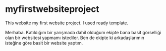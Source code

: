 # myfirstwebsiteproject
This website my first website project. I used ready template.

Merhaba. Katıldığım bir yarışmada dahil olduğum ekipte bana basit görselliği olan bir websitesi yapmamı istediler.
Ben de ekipte ki arkadaşlarımın isteğine göre basit bir website yaptım.
